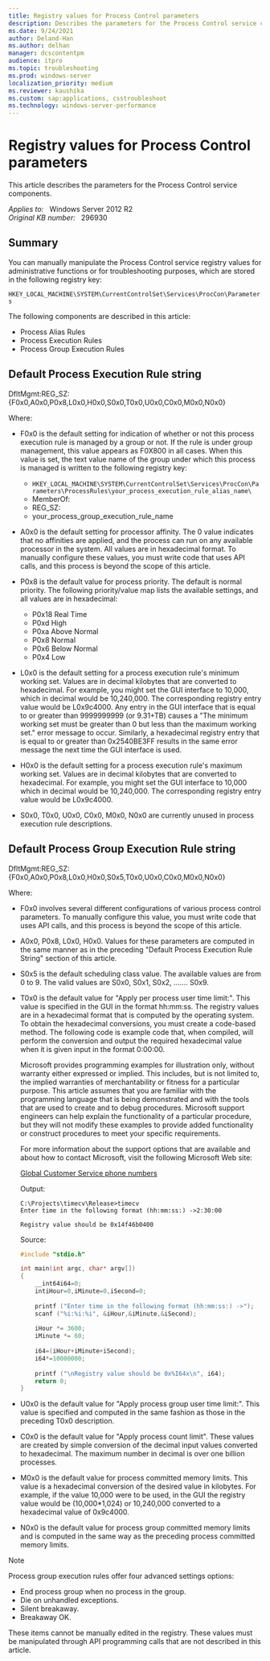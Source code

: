 ```yaml
---
title: Registry values for Process Control parameters
description: Describes the parameters for the Process Control service components.
ms.date: 9/24/2021
author: Deland-Han
ms.author: delhan
manager: dcscontentpm
audience: itpro
ms.topic: troubleshooting
ms.prod: windows-server
localization_priority: medium
ms.reviewer: kaushika
ms.custom: sap:applications, csstroubleshoot
ms.technology: windows-server-performance
---
```

# Registry values for Process Control parameters

This article describes the parameters for the Process Control service components.

_Applies to:_ &nbsp; Windows Server 2012 R2  
_Original KB number:_ &nbsp; 296930

## Summary

You can manually manipulate the Process Control service registry values for administrative functions or for troubleshooting purposes, which are stored in the following registry key:

`HKEY_LOCAL_MACHINE\SYSTEM\CurrentControlSet\Services\ProcCon\Parameters`

The following components are described in this article:

- Process Alias Rules
- Process Execution Rules
- Process Group Execution Rules

## Default Process Execution Rule string

DfltMgmt:REG_SZ:{F0x0,A0x0,P0x8,L0x0,H0x0,S0x0,T0x0,U0x0,C0x0,M0x0,N0x0}

Where:

- F0x0 is the default setting for indication of whether or not this process execution rule is managed by a group or not. If the rule is under group management, this value appears as F0X800 in all cases. When this value is set, the text value name of the group under which this process is managed is written to the following registry key:

  - `HKEY_LOCAL_MACHINE\SYSTEM\CurrentControlSet\Services\ProcCon\Parameters\ProcessRules\your_process_execution_rule_alias_name\`
  - MemberOf:
  - REG_SZ:
  - your_process_group_execution_rule_name

- A0x0 is the default setting for processor affinity. The 0 value indicates that no affinities are applied, and the process can run on any available processor in the system. All values are in hexadecimal format. To manually configure these values, you must write code that uses API calls, and this process is beyond the scope of this article.
- P0x8 is the default value for process priority. The default is normal priority. The following priority/value map lists the available settings, and all values are in hexadecimal:
  - P0x18 Real Time
  - P0xd High
  - P0xa Above Normal
  - P0x8 Normal
  - P0x6 Below Normal
  - P0x4 Low
- L0x0 is the default setting for a process execution rule's minimum working set. Values are in decimal kilobytes that are converted to hexadecimal. For example, you might set the GUI interface to 10,000, which in decimal would be 10,240,000. The corresponding registry entry value would be L0x9c4000. Any entry in the GUI interface that is equal to or greater than 9999999999 (or 9.31+TB) causes a "The minimum working set must be greater than 0 but less than the maximum working set." error message to occur. Similarly, a hexadecimal registry entry that is equal to or greater than 0x2540BE3FF results in the same error message the next time the GUI interface is used.
- H0x0 is the default setting for a process execution rule's maximum working set. Values are in decimal kilobytes that are converted to hexadecimal. For example, you might set the GUI interface to 10,000 which in decimal would be 10,240,000. The corresponding registry entry value would be L0x9c4000.
- S0x0, T0x0, U0x0, C0x0, M0x0, N0x0 are currently unused in process execution rule descriptions.

## Default Process Group Execution Rule string

DfltMgmt:REG_SZ:{F0x0,A0x0,P0x8,L0x0,H0x0,S0x5,T0x0,U0x0,C0x0,M0x0,N0x0}

Where:

- F0x0 involves several different configurations of various process control parameters. To manually configure this value, you must write code that uses API calls, and this process is beyond the scope of this article.
- A0x0, P0x8, L0x0, H0x0. Values for these parameters are computed in the same manner as in the preceding "Default Process Execution Rule String" section of this article.
- S0x5 is the default scheduling class value. The available values are from 0 to 9. The valid values are S0x0, S0x1, S0x2, ....... S0x9.
- T0x0 is the default value for "Apply per process user time limit:". This value is specified in the GUI in the format hh:mm:ss. The registry values are in a hexadecimal format that is computed by the operating system. To obtain the hexadecimal conversions, you must create a code-based method. The following code is example code that, when compiled, will perform the conversion and output the required hexadecimal value when it is given input in the format 0:00:00.

    Microsoft provides programming examples for illustration only, without warranty either expressed or implied. This includes, but is not limited to, the implied warranties of merchantability or fitness for a particular purpose. This article assumes that you are familiar with the programming language that is being demonstrated and with the tools that are used to create and to debug procedures. Microsoft support engineers can help explain the functionality of a particular procedure, but they will not modify these examples to provide added functionality or construct procedures to meet your specific requirements.

    For more information about the support options that are available and about how to contact Microsoft, visit the following Microsoft Web site:

    [Global Customer Service phone numbers](https://support.microsoft.com/help/4051701)  

    Output:

    ```console
    C:\Projects\timecv\Release>timecv
    Enter time in the following format (hh:mm:ss:) ->2:30:00
    
    Registry value should be 0x14f46b0400
    ```

    Source:

    ```c
    #include "stdio.h"
    
    int main(int argc, char* argv[])
    {
        __int64i64=0;
        intiHour=0,iMinute=0,iSecond=0;
        
        printf ("Enter time in the following format (hh:mm:ss:) ->");
        scanf ("%i:%i:%i", &iHour,&iMinute,&iSecond);
        
        iHour *= 3600;
        iMinute *= 60;
        
        i64=(iHour+iMinute+iSecond);
        i64*=10000000;
        
        printf ("\nRegistry value should be 0x%I64x\n", i64);
        return 0;
    }
    ```

- U0x0 is the default value for "Apply process group user time limit:". This value is specified and computed in the same fashion as those in the preceding T0x0 description.
- C0x0 is the default value for "Apply process count limit". These values are created by simple conversion of the decimal input values converted to hexadecimal. The maximum number in decimal is over one billion processes.
- M0x0 is the default value for process committed memory limits. This value is a hexadecimal conversion of the desired value in kilobytes. For example, if the value 10,000 were to be used, in the GUI the registry value would be (10,000*1,024) or 10,240,000 converted to a hexadecimal value of 0x9c4000.
- N0x0 is the default value for process group committed memory limits and is computed in the same way as the preceding process committed memory limits.

> [!NOTE]
> Process group execution rules offer four advanced settings options:
>
> - End process group when no process in the group.
> - Die on unhandled exceptions.
> - Silent breakaway.
> - Breakaway OK.

These items cannot be manually edited in the registry. These values must be manipulated through API programming calls that are not described in this article.
